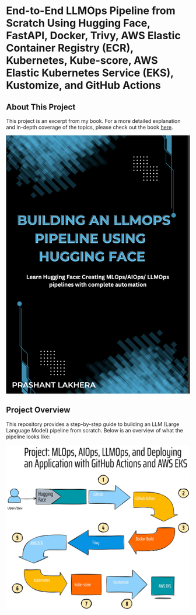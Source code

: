 # End-to-End LLMOps Pipeline from Scratch Using Hugging Face, FastAPI, Docker, Trivy, AWS Elastic Container Registry (ECR), Kubernetes, Kube-score, AWS Elastic Kubernetes Service (EKS), Kustomize, and GitHub Actions

## About This Project

This project is an excerpt from my book. For a more detailed explanation and in-depth coverage of the topics, please check out the book [here](https://pratimuniyal.gumroad.com/l/BuildinganLLMOpsPipelineUsingHuggingFace). 

![Book](img/hugging_face_book.png)


## Project Overview

This repository provides a step-by-step guide to building an LLM (Large Language Model) pipeline from scratch. Below is an overview of what the pipeline looks like:

![llmops_pipeline](img/llmops_new.jpg)
